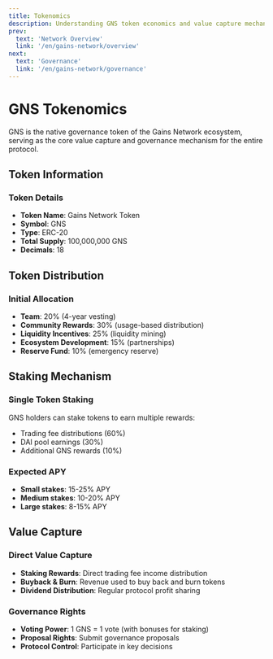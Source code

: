 ```yaml
---
title: Tokenomics
description: Understanding GNS token economics and value capture mechanisms
prev:
  text: 'Network Overview'
  link: '/en/gains-network/overview'
next:
  text: 'Governance'
  link: '/en/gains-network/governance'
---
```


# GNS Tokenomics

GNS is the native governance token of the Gains Network ecosystem, serving as the core value capture and governance mechanism for the entire protocol.

## Token Information

### Token Details
- **Token Name**: Gains Network Token
- **Symbol**: GNS
- **Type**: ERC-20
- **Total Supply**: 100,000,000 GNS
- **Decimals**: 18

## Token Distribution

### Initial Allocation
- **Team**: 20% (4-year vesting)
- **Community Rewards**: 30% (usage-based distribution)
- **Liquidity Incentives**: 25% (liquidity mining)
- **Ecosystem Development**: 15% (partnerships)
- **Reserve Fund**: 10% (emergency reserve)

## Staking Mechanism

### Single Token Staking
GNS holders can stake tokens to earn multiple rewards:
- Trading fee distributions (60%)
- DAI pool earnings (30%)
- Additional GNS rewards (10%)

### Expected APY
- **Small stakes**: 15-25% APY
- **Medium stakes**: 10-20% APY
- **Large stakes**: 8-15% APY

## Value Capture

### Direct Value Capture
- **Staking Rewards**: Direct trading fee income distribution
- **Buyback & Burn**: Revenue used to buy back and burn tokens
- **Dividend Distribution**: Regular protocol profit sharing

### Governance Rights
- **Voting Power**: 1 GNS = 1 vote (with bonuses for staking)
- **Proposal Rights**: Submit governance proposals
- **Protocol Control**: Participate in key decisions
